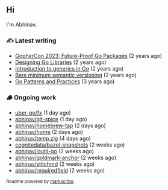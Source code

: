 ## Hi

I'm Abhinav.

### ✍️ Latest writing


- [GopherCon 2023: Future-Proof Go Packages](https://abhinavg.net/2023/09/27/future-proof-packages/) (2 years ago)
- [Designing Go Libraries](https://abhinavg.net/2022/12/06/designing-go-libraries/) (2 years ago)
- [Introduction to generics in Go](https://abhinavg.net/2022/11/23/generics-intro/) (2 years ago)
- [Bare minimum semantic versioning](https://abhinavg.net/2022/11/07/semver/) (2 years ago)
- [Go Patterns and Practices](https://abhinavg.net/2022/09/19/go-patterns-and-practices-talk/) (3 years ago)

### 🪵 Ongoing work


- [uber-go/fx](https://github.com/uber-go/fx) (1 day ago)
- [abhinav/git-spice](https://github.com/abhinav/git-spice) (1 day ago)
- [abhinav/homebrew-tap](https://github.com/abhinav/homebrew-tap) (2 days ago)
- [abhinav/home](https://github.com/abhinav/home) (2 days ago)
- [abhinav/temp.zig](https://github.com/abhinav/temp.zig) (4 days ago)
- [cognitedata/bazel-snapshots](https://github.com/cognitedata/bazel-snapshots) (2 weeks ago)
- [abhinav/ioutil-go](https://github.com/abhinav/ioutil-go) (2 weeks ago)
- [abhinav/goldmark-anchor](https://github.com/abhinav/goldmark-anchor) (2 weeks ago)
- [abhinav/stitchmd](https://github.com/abhinav/stitchmd) (2 weeks ago)
- [abhinav/requiredfield](https://github.com/abhinav/requiredfield) (2 weeks ago)

<sub>Readme powered by [markscribe](https://github.com/muesli/markscribe).</sub>
